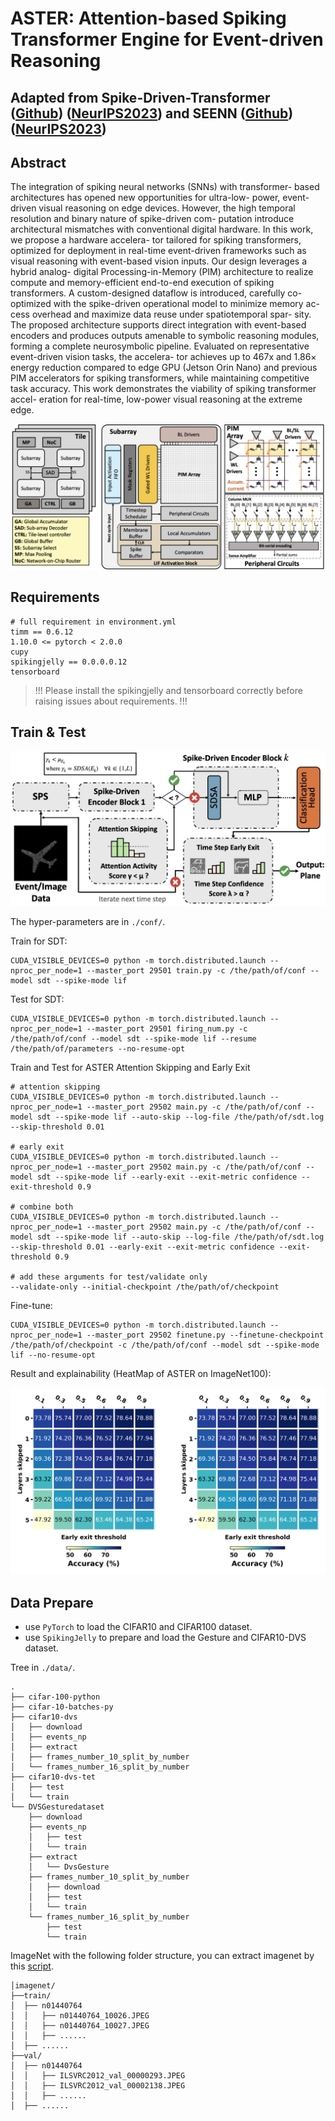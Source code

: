 # ASTER: Attention-based Spiking Transformer Engine for Event-driven Reasoning

## Adapted from Spike-Driven-Transformer ([Github](https://github.com/BICLab/Spike-Driven-Transformer)) ([NeurIPS2023](https://openreview.net/forum?id=9FmolyOHi5)) and SEENN ([Github](https://github.com/Intelligent-Computing-Lab-Yale/SEENN)) ([NeurIPS2023](https://openreview.net/forum?id=mbaN0Y0QTw&noteId=1CTUDc0ucN))


## Abstract

The integration of spiking neural networks (SNNs) with transformer-
based architectures has opened new opportunities for ultra-low-
power, event-driven visual reasoning on edge devices. However, the
high temporal resolution and binary nature of spike-driven com-
putation introduce architectural mismatches with conventional
digital hardware. In this work, we propose a hardware accelera-
tor tailored for spiking transformers, optimized for deployment in
real-time event-driven frameworks such as visual reasoning with
event-based vision inputs. Our design leverages a hybrid analog-
digital Processing-in-Memory (PIM) architecture to realize compute
and memory-efficient end-to-end execution of spiking transformers.
A custom-designed dataflow is introduced, carefully co-optimized
with the spike-driven operational model to minimize memory ac-
cess overhead and maximize data reuse under spatiotemporal spar-
sity. The proposed architecture supports direct integration with
event-based encoders and produces outputs amenable to symbolic
reasoning modules, forming a complete neurosymbolic pipeline.
Evaluated on representative event-driven vision tasks, the accelera-
tor achieves up to 467x and 1.86× energy reduction compared to
edge GPU (Jetson Orin Nano) and previous PIM accelerators for
spiking transformers, while maintaining competitive task accuracy.
This work demonstrates the viability of spiking transformer accel-
eration for real-time, low-power visual reasoning at the extreme
edge.

![The Hardware architecture of ASTER](./imgs/main_hw_arch_fig.png)


## Requirements

```python3
# full requirement in environment.yml
timm == 0.6.12
1.10.0 <= pytorch < 2.0.0
cupy
spikingjelly == 0.0.0.0.12
tensorboard
```

> !!! Please install the spikingjelly and tensorboard correctly before raising issues about requirements. !!!

## Train & Test

![The software architecture of ASTER.](./imgs/software_efficiency_sdt_model.jpg)

The hyper-parameters are in `./conf/`.

Train for SDT:

```shell
CUDA_VISIBLE_DEVICES=0 python -m torch.distributed.launch --nproc_per_node=1 --master_port 29501 train.py -c /the/path/of/conf --model sdt --spike-mode lif

```

Test for SDT:

```shell
CUDA_VISIBLE_DEVICES=0 python -m torch.distributed.launch --nproc_per_node=1 --master_port 29501 firing_num.py -c /the/path/of/conf --model sdt --spike-mode lif --resume /the/path/of/parameters --no-resume-opt

```

Train and Test for ASTER Attention Skipping and Early Exit

```shell
# attention skipping
CUDA_VISIBLE_DEVICES=0 python -m torch.distributed.launch --nproc_per_node=1 --master_port 29502 main.py -c /the/path/of/conf --model sdt --spike-mode lif --auto-skip --log-file /the/path/of/sdt.log --skip-threshold 0.01

# early exit
CUDA_VISIBLE_DEVICES=0 python -m torch.distributed.launch --nproc_per_node=1 --master_port 29502 main.py -c /the/path/of/conf --model sdt --spike-mode lif --early-exit --exit-metric confidence --exit-threshold 0.9

# combine both
CUDA_VISIBLE_DEVICES=0 python -m torch.distributed.launch --nproc_per_node=1 --master_port 29502 main.py -c /the/path/of/conf --model sdt --spike-mode lif --auto-skip --log-file /the/path/of/sdt.log --skip-threshold 0.01 --early-exit --exit-metric confidence --exit-threshold 0.9

# add these arguments for test/validate only
--validate-only --initial-checkpoint /the/path/of/checkpoint
```


Fine-tune:
```shell
CUDA_VISIBLE_DEVICES=0 python -m torch.distributed.launch --nproc_per_node=1 --master_port 29502 finetune.py --finetune-checkpoint /the/path/of/checkpoint -c /the/path/of/conf --model sdt --spike-mode lif --no-resume-opt
```

Result and explainability (HeatMap of ASTER on ImageNet100):

![The HeatMap of ASTER on ImageNet100.](./imgs/sdt_imagenet100_heatmap.png)

## Data Prepare

- use `PyTorch` to load the CIFAR10 and CIFAR100 dataset.
- use `SpikingJelly` to prepare and load the Gesture and CIFAR10-DVS dataset.

Tree in `./data/`.

```shell
.
├── cifar-100-python
├── cifar-10-batches-py
├── cifar10-dvs
│   ├── download
│   ├── events_np
│   ├── extract
│   ├── frames_number_10_split_by_number
│   └── frames_number_16_split_by_number
├── cifar10-dvs-tet
│   ├── test
│   └── train
└── DVSGesturedataset
    ├── download
    ├── events_np
    │   ├── test
    │   └── train
    ├── extract
    │   └── DvsGesture
    ├── frames_number_10_split_by_number
    │   ├── download
    │   ├── test
    │   └── train
    └── frames_number_16_split_by_number
        ├── test
        └── train
```

ImageNet with the following folder structure, you can extract imagenet by this [script](https://gist.github.com/BIGBALLON/8a71d225eff18d88e469e6ea9b39cef4).

```shell
│imagenet/
├──train/
│  ├── n01440764
│  │   ├── n01440764_10026.JPEG
│  │   ├── n01440764_10027.JPEG
│  │   ├── ......
│  ├── ......
├──val/
│  ├── n01440764
│  │   ├── ILSVRC2012_val_00000293.JPEG
│  │   ├── ILSVRC2012_val_00002138.JPEG
│  │   ├── ......
│  ├── ......
```
